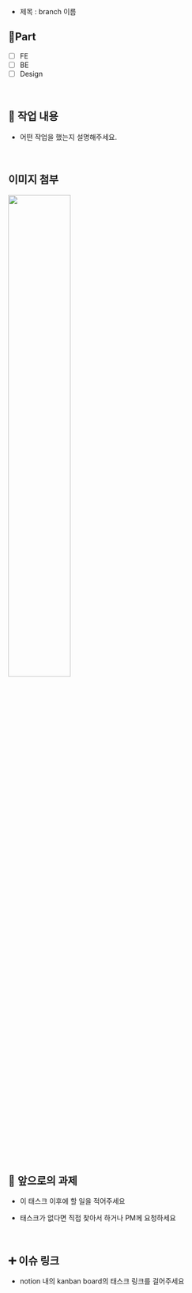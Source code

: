 - 제목 : branch 이름

## 🔘Part

- [ ] FE
- [ ] BE
- [ ] Design

<br/>

## 🔎 작업 내용

- 어떤 작업을 했는지 설명해주세요.

  <br/>

## 이미지 첨부

<img src="파일주소" width="50%" height="50%"/>

<br/>

## 🔧 앞으로의 과제

- 이 태스크 이후에 할 일을 적어주세요
- 태스크가 없다면 직접 찾아서 하거나 PM께 요청하세요

  <br/>

## ➕ 이슈 링크

- notion 내의 kanban board의 태스크 링크를 걸어주세요

<br/>
